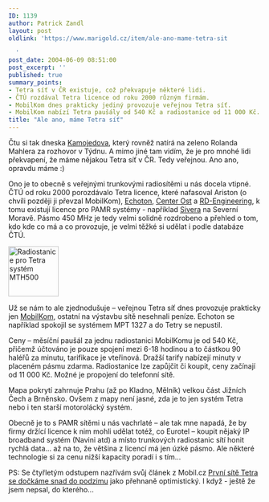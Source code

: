```yaml
---
ID: 1139
author: Patrick Zandl
layout: post
oldlink: 'https://www.marigold.cz/item/ale-ano-mame-tetra-sit

  '
post_date: 2004-06-09 08:51:00
post_excerpt: ''
published: true
summary_points:
- Tetra síť v ČR existuje, což překvapuje některé lidi.
- ČTÚ rozdával Tetra licence od roku 2000 různým firmám.
- MobilKom dnes prakticky jediný provozuje veřejnou Tetra síť.
- MobilKom nabízí Tetra paušály od 540 Kč a radiostanice od 11 000 Kč.
title: "Ale ano, máme Tetra síť"
---
```


<p>
Čtu si tak dneska <a href="http://vucako.bloguje.cz/47096_item.php">Kamojedova</a>, který rovněž natírá na zeleno Rolanda Mahlera za rozhovor v Týdnu. A mimo jiné tam vidím, že je pro mnohé lidi překvapení, že máme nějakou Tetra síť v ČR. Tedy veřejnou. Ano ano, opravdu máme :)</p>

<p>
Ono je to obecně s veřejnými trunkovými radiosítěmi u nás docela vtipné. ČTÚ od roku 2000 porozdávalo Tetra licence, které nafasoval Ariston (o chvíli později ji převzal MobilKom), <a href="http://www.echoton.cz">Echoton</a>, <a href="http://www.centerost.cz/">Center Ost</a> a <a href="http://www.rde.cz">RD-Engineering</a>, k tomu existují licence pro PAMR systémy  - například <a href="http://www.sivera.cz">Sivera</a> na Severní Moravě. Pásmo 450 MHz je tedy velmi solidně rozdrobeno a přehled o tom, kdo kde co má a co provozuje, je velmi těžké si udělat i podle databáze ČTÚ. </p>

<div class="leftbox"><img src="/wp-content/uploads/20040609-mth500.jpg" alt="Radiostanice pro Tetra systém MTH500" width="100" height="100" /></div>
<p>
Už se nám to ale zjednodušuje &#8211; veřejnou Tetra síť dnes provozuje prakticky jen <a href="http://www.mobilkom.cz">MobilKom</a>, ostatní na výstavbu sítě nesehnali peníze. Echoton se například spokojil se systémem MPT 1327 a do Tetry se nepustil. </p>

<p>
Ceny &#8211; měsíční paušál za jednu radiostanici MobilKomu je od 540 Kč, přičemž účtováno je pouze spojení mezi 6-18 hodinou a to částkou 90 haléřů za minutu, tarifikace je vteřinová. Dražší tarify nabízejí minuty v placeném pásmu zdarma. Radiostanice lze zapůjčit či koupit, ceny začínají od 11 000 Kč. Možné je propojení do telefonní sítě. </p>

<p>
Mapa pokrytí zahrnuje Prahu (až po Kladno, Mělník) velkou část Jižních Čech a Brněnsko. Ovšem z mapy není jasné, zda je to jen systém Tetra nebo i ten starší motorolácký systém. </p>

<p>
Obecně je to s PAMR sítěmi u nás vachrlaté &#8211; ale tak mne napadá, že by firmy držící licence k nim mohli udělat totéž, co Eurotel &#8211; koupit nějaký IP broadband systém (Navini atd)  a místo trunkových radiostanic sítí honit rychlá data&#8230; až na to, že většina z licencí má jen úzké pásmo. Ale některé technologie si za cenu nižší kapacity poradí i s tím...</p>

<p>
PS: Se čtyřletým odstupem nazřívám svůj článek z Mobil.cz <a href="http://mobil.idnes.cz/publicistika/echotontetra000412.html">První sítě Tetra se dočkáme snad do podzimu</a> jako přehnaně optimistický. I když - ještě že jsem nepsal, do kterého...
</p>